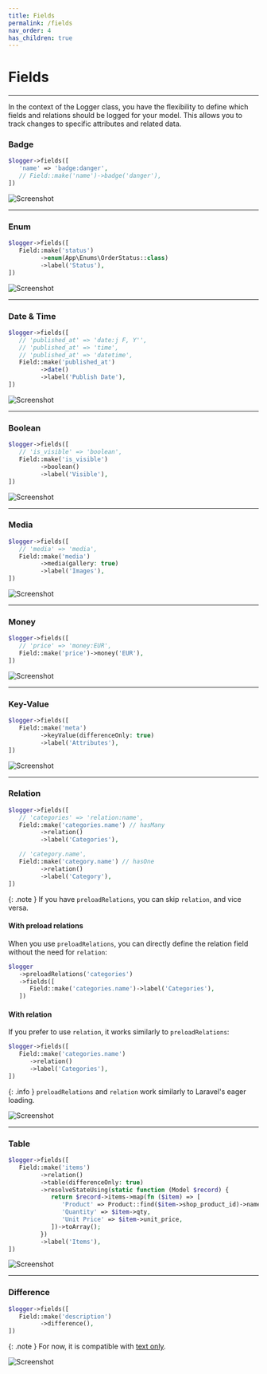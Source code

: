 ```yaml
---
title: Fields
permalink: /fields
nav_order: 4
has_children: true
---
```


# Fields

___

In the context of the Logger class, you have the flexibility to define which fields and relations should be logged for your model. This allows you to track changes to specific attributes and related data.


### Badge

```php
$logger->fields([
   'name' => 'badge:danger',
   // Field::make('name')->badge('danger'),
])
```

![Screenshot](./assets/images/badge-screenshot.png)

____

### Enum

```php
$logger->fields([
   Field::make('status')
         ->enum(App\Enums\OrderStatus::class)
         ->label('Status'),
])
```

![Screenshot](./assets/images/enum-screenshot.png)

____

### Date & Time

```php
$logger->fields([
   // 'published_at' => 'date:j F, Y'',
   // 'published_at' => 'time',
   // 'published_at' => 'datetime',
   Field::make('published_at')
         ->date()
         ->label('Publish Date'),
])
```

![Screenshot](./assets/images/datetime-screenshot.png)

____

### Boolean

```php
$logger->fields([
   // 'is_visible' => 'boolean',
   Field::make('is_visible')
         ->boolean()
         ->label('Visible'),
])
```

![Screenshot](./assets/images/boolean-screenshot.png)

____

### Media

```php
$logger->fields([
   // 'media' => 'media',
   Field::make('media')
         ->media(gallery: true)
         ->label('Images'),
])
```

![Screenshot](./assets/images/media-screenshot.png)

____

### Money

```php
$logger->fields([
   // 'price' => 'money:EUR',
   Field::make('price')->money('EUR'),
])
```

![Screenshot](./assets/images/money-screenshot.png)

____

### Key-Value

```php
$logger->fields([
   Field::make('meta')
         ->keyValue(differenceOnly: true)
         ->label('Attributes'),
])
```

![Screenshot](./assets/images/key-value-screenshot.png)

____

### Relation

```php
$logger->fields([
   // 'categories' => 'relation:name',
   Field::make('categories.name') // hasMany
         ->relation()
         ->label('Categories'),

   // 'category.name',
   Field::make('category.name') // hasOne
         ->relation()
         ->label('Category'),
])
```

{: .note }
If you have `preloadRelations`, you can skip `relation`, and vice versa.


#### With preload relations

When you use `preloadRelations`, you can directly define the relation field without the need for `relation`:

```php
$logger
   ->preloadRelations('categories')
   ->fields([
      Field::make('categories.name')->label('Categories'),
   ])
```

#### With relation

If you prefer to use `relation`, it works similarly to `preloadRelations`:

```php
$logger->fields([
   Field::make('categories.name')
      ->relation()
      ->label('Categories'),
])
```

{: .info }
`preloadRelations` and `relation` work similarly to Laravel's eager loading.


![Screenshot](./assets/images/relation-screenshot.png)

____

### Table

```php
$logger->fields([
   Field::make('items')
         ->relation()
         ->table(differenceOnly: true)
         ->resolveStateUsing(static function (Model $record) {
            return $record->items->map(fn ($item) => [
               'Product' => Product::find($item->shop_product_id)->name,
               'Quantity' => $item->qty,
               'Unit Price' => $item->unit_price,
            ])->toArray();
         })
         ->label('Items'),
])
```

![Screenshot](./assets/images/table-screenshot.png)

____

### Difference

```php
$logger->fields([
   Field::make('description')
         ->difference(),
])
```

{: .note }
For now, it is compatible with <u>text only</u>.

![Screenshot](./assets/images/difference-screenshot.png)
